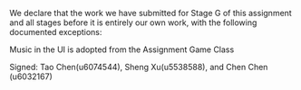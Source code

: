 We declare that the work we have submitted for Stage G of this assignment and all stages before it is entirely our own work, with the following documented exceptions:

Music in the UI is adopted from the Assignment Game Class


Signed: Tao Chen(u6074544), Sheng Xu(u5538588), and Chen Chen (u6032167)

